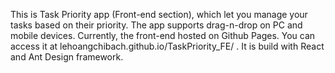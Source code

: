 This is Task Priority app (Front-end section), which let you manage your tasks based on their priority. The app supports drag-n-drop on PC and mobile devices. Currently, the front-end hosted on Github Pages. You can access it at lehoangchibach.github.io/TaskPriority_FE/ . It is build with React and Ant Design framework.
